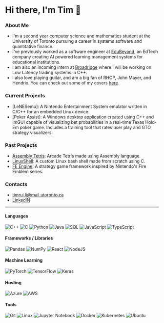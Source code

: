 Hi there, I'm Tim 👋
==================================================================================================
### About Me
- I'm a second year computer science and mathematics student at the University of Toronto pursuing a career in systems software and quantitative finance.
- I've previously worked as a software engineer at [EduBeyond](https://www.edubeyond.dev/), an EdTech company creating AI powered learning management systems for educational institutions.
- I am also an incoming intern at [Broadridge](https://www.broadridge.com/) where I will be working on Low Latency trading systems in C++.
- I also love playing guitar, and am a big fan of RHCP, John Mayer, and Hendrix. You can check out some of my covers [here](https://www.instagram.com/ltrui_guitar).

### Current Projects
- [LeNESemu]: A Nintendo Entertainment System emulator written in C/C++ for an embedded Linux device.
- [Poker Assist]: A Windows desktop application created using C++ and ImGUI capable of visualizing bet probabilities in a real-time Texas Hold-Em poker game. Includes a training tool that rates user play and GTO strategy visualizers.

### Past Projects
- [Assembly Tetris](https://github.com/Heian0/Assembly-Tetris): Arcade Tetris made using Assembly language.
- [LinuxShell](https://github.com/Heian0/LinuxShell): A custom Linux bash shell made from scratch using C.
- [FE Engine](https://github.com/Heian0/FE-Engine): A strategy game framework inspired by Nintendo's Fire Emblem series.

### Contacts
- timrui.li@mail.utoronto.ca
- [LinkedIN](https://www.linkedin.com/in/timothy-li-854342240/)
--------------------------------------------------------------------------------------------------
#### Languages

![C++](https://img.shields.io/badge/c++-%2300599C.svg?style=for-the-badge&logo=c%2B%2B&logoColor=white)
![C](https://img.shields.io/badge/c-%2300599C.svg?style=for-the-badge&logo=c&logoColor=white)
![Python](https://img.shields.io/badge/python-3670A0?style=for-the-badge&logo=python&logoColor=ffdd54)
![Java](https://img.shields.io/badge/java-%23ED8B00.svg?style=for-the-badge&logo=openjdk&logoColor=white)
![SQL](https://img.shields.io/badge/SQL-CC2927?style=for-the-badge&logo=microsoft%20sql%20server&logoColor=white)
![JavaScript](https://img.shields.io/badge/javascript-%23323330.svg?style=for-the-badge&logo=javascript&logoColor=%23F7DF1E)
![TypeScript](https://img.shields.io/badge/typescript-%23007ACC.svg?style=for-the-badge&logo=typescript&logoColor=white)

#### Frameworks / Libraries

![Pandas](https://img.shields.io/badge/pandas-%23150458.svg?style=for-the-badge&logo=pandas&logoColor=white)
![NumPy](https://img.shields.io/badge/numpy-%23013243.svg?style=for-the-badge&logo=numpy&logoColor=white)
![React](https://img.shields.io/badge/react-%2320232a.svg?style=for-the-badge&logo=react&logoColor=%2361DAFB)
![NodeJS](https://img.shields.io/badge/node.js-6DA55F?style=for-the-badge&logo=node.js&logoColor=white)

#### Machine Learning

![PyTorch](https://img.shields.io/badge/Pytorch-%23D00000.svg?style=for-the-badge&logo=Pytorch&logoColor=white)
![TensorFlow](https://img.shields.io/badge/TensorFlow-%23FF6F00.svg?style=for-the-badge&logo=TensorFlow&logoColor=white)
![Keras](https://img.shields.io/badge/Keras-%23D00000.svg?style=for-the-badge&logo=Keras&logoColor=white)

#### Hosting

![Azure](https://img.shields.io/badge/azure-%230072C6.svg?style=for-the-badge&logo=microsoftazure&logoColor=white)
![AWS](https://img.shields.io/badge/AWS-%23FF9900.svg?style=for-the-badge&logo=amazon-aws&logoColor=white)

#### Tools

![Git](https://img.shields.io/badge/git-%23F05033.svg?style=for-the-badge&logo=git&logoColor=white)
![Linux](https://img.shields.io/badge/Linux-FCC624?style=for-the-badge&logo=linux&logoColor=black)
![Jupyter Notebook](https://img.shields.io/badge/jupyter-%23FA0F00.svg?style=for-the-badge&logo=jupyter&logoColor=white)
![Docker](https://img.shields.io/badge/docker-%230db7ed.svg?style=for-the-badge&logo=docker&logoColor=white)
![Kubernetes](https://img.shields.io/badge/kubernetes-%23326ce5.svg?style=for-the-badge&logo=kubernetes&logoColor=white)
![Ubuntu](https://img.shields.io/badge/Ubuntu-E95420?style=for-the-badge&logo=ubuntu&logoColor=white)

